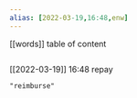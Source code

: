 ```yaml
---
alias: [2022-03-19,16:48,enw]
---
```

[[words]]
table of content
```toc
```

[[2022-03-19]] 16:48
repay
```query
"reimburse"
```